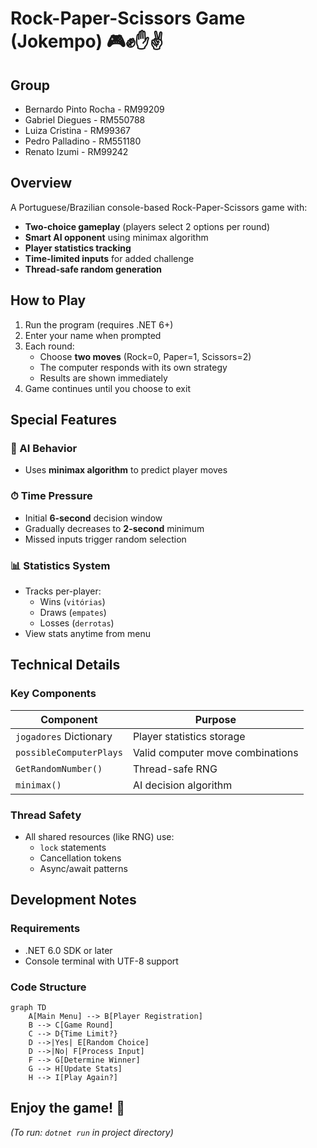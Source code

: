 # Rock-Paper-Scissors Game (Jokempo) 🎮✊✋✌

## Group
- Bernardo Pinto Rocha - RM99209
- Gabriel Diegues - RM550788
- Luiza Cristina - RM99367
- Pedro Palladino - RM551180
- Renato Izumi - RM99242

## Overview
A Portuguese/Brazilian console-based Rock-Paper-Scissors game with:
- **Two-choice gameplay** (players select 2 options per round)
- **Smart AI opponent** using minimax algorithm
- **Player statistics tracking**
- **Time-limited inputs** for added challenge
- **Thread-safe random generation**

## How to Play
1. Run the program (requires .NET 6+)
2. Enter your name when prompted
3. Each round:
   - Choose **two moves** (Rock=0, Paper=1, Scissors=2)
   - The computer responds with its own strategy
   - Results are shown immediately
4. Game continues until you choose to exit

## Special Features
### 🧠 AI Behavior
- Uses **minimax algorithm** to predict player moves

### ⏱ Time Pressure
- Initial **6-second** decision window
- Gradually decreases to **2-second** minimum
- Missed inputs trigger random selection

### 📊 Statistics System
- Tracks per-player:
  - Wins (`vitórias`)
  - Draws (`empates`)
  - Losses (`derrotas`)
- View stats anytime from menu

## Technical Details
### Key Components
| Component | Purpose |
|-----------|---------|
| `jogadores` Dictionary | Player statistics storage |
| `possibleComputerPlays` | Valid computer move combinations |
| `GetRandomNumber()` | Thread-safe RNG |
| `minimax()` | AI decision algorithm |

### Thread Safety
- All shared resources (like RNG) use:
  - `lock` statements
  - Cancellation tokens
  - Async/await patterns

## Development Notes
### Requirements
- .NET 6.0 SDK or later
- Console terminal with UTF-8 support

### Code Structure
```mermaid
graph TD
    A[Main Menu] --> B[Player Registration]
    B --> C[Game Round]
    C --> D{Time Limit?}
    D -->|Yes| E[Random Choice]
    D -->|No| F[Process Input]
    F --> G[Determine Winner]
    G --> H[Update Stats]
    H --> I[Play Again?]
```
## **Enjoy the game!** 🚀  
*(To run: `dotnet run` in project directory)*
